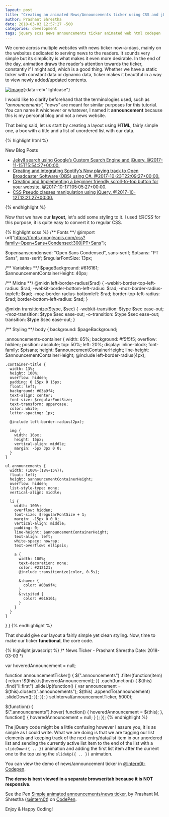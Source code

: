 ```yaml
---
layout: post
title: "Creating an animated News/Announcements ticker using CSS and jQuery."
author: Prashant Shrestha 
date: 2018-03-03 12:57:27 -500 
categories: development
tags: jquery scss news announcements ticker animated web html codepen
---
```


We come across multiple websites with news ticker now-a-days, mainly on the websites dedicated to serving news to the readers. It sounds very simple but its simplicity is what makes it even more desirable. In the end of the day, animation draws the reader's attention towards the ticker, constantly if I might add, which is a good thing. Whether we have a static ticker with constant data or dynamic data, ticker makes it beautiful in a way to view newly added/updated contents.
<!--excerpt-->
[![Image](https://i.imgur.com/dfOiWdt.jpg)](https://i.imgur.com/dfOiWdt.jpg "News & Announcements Ticker"){:data-rel="lightcase"}

I would like to clarify beforehand that the terminologies used, such as *"announcements", "news"* are meant for similar purposes for this tutorial. You can name it whichever or whatever, I named it **announcement** because this is my personal blog and not a news website.

That being said, let us start by creating a layout using **HTML**, fairly simple one, a box with a title and a list of unordered list with our data.

{% highlight html %}
<div class="announcements-container">
  <div class="container-title">New Blog Posts</div>
  <ul class="announcements">
    <li><a href="https://prashant.me/development/2017/11/15/jekyll-search-using-google-custom-search-engine-and-jquery.html" title="#">Jekyll search using Google’s Custom Search Engine and jQuery. @2017-11-15T15:54:27+00:00.</a></li>
    <li><a href="https://prashant.me/development/2017/10/23/creating-and-integrating-spotify-now-playing-to-open-broadcaster-software.html" title="#">Creating and integrating Spotify’s Now playing track to Open Broadcaster Software (OBS) using C#. @2017-10-23T22:09:27+00:00.</a></li>
    <li><a href="https://prashant.me/development/2017/10/17/creating-and-implementing-a-beginner-friendly-scroll-to-top-button-for-your-website.html" title="#">Creating and Implementing a beginner friendly scroll-to-top button for your website. @2017-10-17T05:05:27+00:00.</a></li>
    <li><a href="https://prashant.me/development/2013/10/12/css-pseudo-class-manipulation-using-jquery.html" title="#">CSS Pseudo classes manipulation using jQuery. @2017-10-12T12:21:27+00:00.</a></li>
  </ul>
</div>
{% endhighlight %}

Now that we have our **layout**, let's add some styling to it. I used *(S)CSS* for this purpose, it is quite easy to convert it to regular CSS.

{% highlight scss %}
/** Fonts **/
@import url("https://fonts.googleapis.com/css?family=Open+Sans+Condensed:300|PT+Sans");

$opensanscondensed: "Open Sans Condensed", sans-serif;
$ptsans: "PT Sans", sans-serif;
$regularFontSize: 13px;

/** Variables **/
$pageBackground: #616161;
$announcementContainerHeight: 40px;

/** Mixins **/
@mixin left-border-radius($rad) {
  -webkit-border-top-left-radius: $rad;
  -webkit-border-bottom-left-radius: $rad;
  -moz-border-radius-topleft: $rad;
  -moz-border-radius-bottomleft: $rad;
  border-top-left-radius: $rad;
  border-bottom-left-radius: $rad;
}

@mixin transitionize($type, $sec) {
  -webkit-transition: $type $sec ease-out;
  -moz-transition: $type $sec ease-out;
  -o-transition: $type $sec ease-out;
  transition: $type $sec ease-out;
}

/** Styling **/
body {
  background: $pageBackground;

  .announcements-container {
    width: 65%;
    background: #f5f5f5;
    overflow: hidden;
    position: absolute;
    top: 50%;
    left: 20%;
    display: inline-block;
    font-family: $ptsans;
    height: $announcementContainerHeight;
    line-height: $announcementContainerHeight;
    @include left-border-radius(4px);

    .container-title {
      width: 13%;
      height: 100%;
      overflow: hidden;
      padding: 0 15px 0 15px;
      float: left;
      background: #03a9f4;
      text-align: center;
      font-size: $regularFontSize;
      text-transform: uppercase;
      color: white;
      letter-spacing: 1px;

      @include left-border-radius(2px);

      img {
        width: 16px;
        height: 16px;
        vertical-align: middle;
        margin: -5px 3px 0 0;
      }
    }

    ul.announcements {
      width: (100%-(18%+15%));
      float: left;
      height: $announcementContainerHeight;
      overflow: hidden;
      list-style-type: none;
      vertical-align: middle;

      li {
        width: 100%;
        overflow: hidden;
        font-size: $regularFontSize + 1;
        margin: -15px 0 0 0;
        vertical-align: middle;
        padding: 0;
        line-height: $announcementContainerHeight;
        text-align: left;
        white-space: nowrap;
        text-overflow: ellipsis;

        a {
          width: 100%;
          text-decoration: none;
          color: #212121;
          @include transitionize(color, 0.5s);

          &:hover {
            color: #03a9f4;
          }
          &:visited {
            color: #616161;
          }
        }
      }
    }
  }
}
{% endhighlight %}

That should give our layout a fairly simple yet clean styling. Now, time to make our ticker **functional**, the core code.

{% highlight javascript %}
/*
  News Ticker - Prashant Shrestha
  Date: 2018-03-03
*/

var hoveredAnnouncement = null;

function announcementTicker() {
  $(".announcements")
    .filter(function(item) {
      return !$(this).is(hoveredAnnouncement);
    })
    .each(function() {
      $(this)
        .find("li:first")
        .slideUp(function() {
          var announcement = $(this).closest(".announcements");
          $(this)
            .appendTo(announcement)
            .slideDown();
        });
    });
}
setInterval(announcementTicker, 5000);

$(function() {  
  $(".announcements").hover(
    function() {
      hoveredAnnouncement = $(this);
    },
    function() {
      hoveredAnnouncement = null;
    }
  );
});
{% endhighlight %}

The jQuery code might be a little confusing however I assure you, it is as simple as I could write. What we are doing is that we are tagging our list elements and keeping track of the next entry/data/list item in our unordered list and sending the currently active list item to the end of the list with a `slideDown({ .. })` animation and adding the first list item after the current one to the top using the `slideUp({ .. })` animation.

You can view the demo of news/announcement ticker in [@intern0t-Codepen](https://codepen.io/intern0t/pen/QQPxBq?editors=0010). 

**The demo is best viewed in a separate browser/tab because it is NOT responsive.**

<p data-height="265" data-theme-id="light" data-slug-hash="QQPxBq" data-default-tab="result" data-user="intern0t" data-embed-version="2" data-pen-title="Simple animated announcements/news ticker." class="codepen">See the Pen <a href="https://codepen.io/intern0t/pen/QQPxBq/">Simple animated announcements/news ticker.</a> by Prashant M.  Shrestha (<a href="https://codepen.io/intern0t">@intern0t</a>) on <a href="https://codepen.io">CodePen</a>.</p>
<script async src="https://static.codepen.io/assets/embed/ei.js"></script>

Enjoy & Happy Coding!
